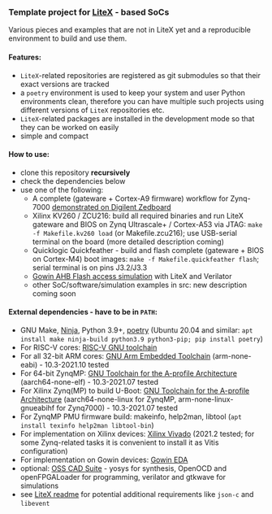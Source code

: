 ### Template project for [LiteX](https://github.com/enjoy-digital/litex) - based SoCs

Various pieces and examples that are not in LiteX yet and a reproducible environment to build and use them.

#### Features:
- `LiteX`-related repositories are registered as git submodules so that their
exact versions are tracked
- a `poetry` environment is used to keep your system and user Python environments clean,
therefore you can have multiple such projects using different versions of `LiteX` 
repositories etc.
- `LiteX`-related packages are installed in the development mode so that they can be worked on easily
- simple and compact

#### How to use:
- clone this repository **recursively**
- check the dependencies below
- use one of the following:
  - A complete (gateware + Cortex-A9 firmware) workflow for Zynq-7000 [demonstrated on Digilent Zedboard](./digilent_zedboard)
  - Xilinx KV260 / ZCU216: build all required binaries and run LiteX gateware and BIOS on Zynq Ultrascale+ / Cortex-A53 via JTAG: 
    `make -f Makefile.kv260 load` (or Makefile.zcu216); use USB-serial terminal on the board (more detailed description coming)
  - Quicklogic Quickfeather - build and flash complete (gateware + BIOS on Cortex-M4) boot images: 
    `make -f Makefile.quickfeather flash`; serial terminal is on pins J3.2/J3.3
  - [Gowin AHB Flash access simulation](./gowin_flash_sim) with LiteX and Verilator
  - other SoC/software/simulation examples in src: new description coming soon

#### External dependencies - have to be in `PATH`:
 - GNU Make, [Ninja](https://ninja-build.org/), Python 3.9+, [poetry](https://python-poetry.org/) (Ubuntu 20.04 and similar: `apt install make ninja-build python3.9 python3-pip; pip install poetry`)
 - For RISC-V cores: [RISC-V GNU toolchain](https://github.com/riscv-collab/riscv-gnu-toolchain/releases)
 - For all 32-bit ARM cores: [GNU Arm Embedded Toolchain](https://developer.arm.com/tools-and-software/open-source-software/developer-tools/gnu-toolchain/gnu-rm/downloads) (arm-none-eabi) - 10.3-2021.10 tested
 - For 64-bit ZynqMP: [GNU Toolchain for the A-profile Architecture](https://developer.arm.com/tools-and-software/open-source-software/developer-tools/gnu-toolchain/gnu-a/downloads) (aarch64-none-elf) - 10.3-2021.07 tested
 - For Xilinx Zynq(MP) to build U-Boot: [GNU Toolchain for the A-profile Architecture](https://developer.arm.com/tools-and-software/open-source-software/developer-tools/gnu-toolchain/gnu-a/downloads) 
   (aarch64-none-linux for ZynqMP, arm-none-linux-gnueabihf for Zynq7000) - 10.3-2021.07 tested
 - For ZynqMP PMU firmware build: makeinfo, help2man, libtool (`apt install texinfo help2man libtool-bin`)
 - For implementation on Xilinx devices: [Xilinx Vivado](https://www.xilinx.com/support/download.html) (2021.2 tested; for some Zynq-related tasks it is convenient to install it as Vitis configuration)
 - For implementation on Gowin devices: [Gowin EDA](https://www.gowinsemi.com/en/support/download_eda/)
 - optional: [OSS CAD Suite](https://github.com/YosysHQ/oss-cad-suite-build/releases) - yosys for synthesis, OpenOCD and openFPGALoader for programming, verilator and gtkwave for simulations
 - see [LiteX readme](https://github.com/enjoy-digital/litex/#quick-start-guide) for potential additional requirements like `json-c` and `libevent`
